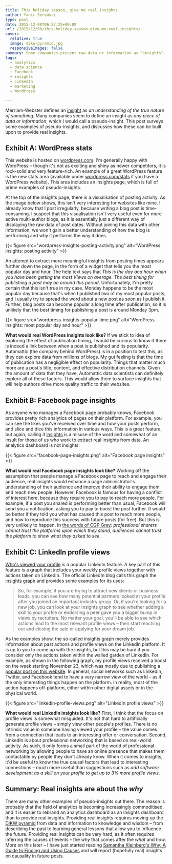 ```yaml
---
title: This holiday season, give me real insights
author: Yanir Seroussi
type: post
date: 2015-12-08T06:57:25+00:00
url: /2015/12/08/this-holiday-season-give-me-real-insights/
cover:
  relative: true
  image: dikw-pyramid.jpg
  responsiveImages: false
summary: Some companies present raw data or information as "insights". This post surveys some examples, and discusses how they can be turned into real insights.
tags:
  - analytics
  - data science
  - Facebook
  - insights
  - LinkedIn
  - marketing
  - WordPress

---
```

Merriam-Webster defines an <a href="http://www.merriam-webster.com/dictionary/insight" target="_blank" rel="noopener">insight</a> as _an understanding of the true nature of something_. Many companies seem to define an insight as _any piece of data or information_, which I would call a pseudo-insight. This post surveys some examples of pseudo-insights, and discusses how these can be built upon to provide real insights.

## Exhibit A: WordPress stats

This website is hosted on <a href="http://wordpress.com" target="_blank" rel="noopener">wordpress.com</a>. I'm generally happy with WordPress &ndash; though it's not as exciting and shiny as newer competitors, it is rock-solid and very feature-rich. An example of a great WordPress feature is the new stats area (available under <a href="https://wordpress.com/stats" target="_blank" rel="noopener">wordpress.com/stats</a> if you have a WordPress website). This area includes an insights page, which is full of prime examples of pseudo-insights.

At the top of the insights page, there is a visualisation of posting activity. As the image below shows, this isn't very interesting for websites like mine. I already know that I post irregularly, because writing a blog post is time-consuming. I suspect that this visualisation isn't very useful even for more active multi-author blogs, as it is essentially just a different way of displaying the raw data of post dates. Without joining this data with other information, we won't gain a better understanding of how the blog is performing and why it performs the way it does.

{{< figure src="wordpress-insights-posting-activity.png" alt="WordPress insights: posting activity" >}}

An attempt to extract more meaningful insights from posting times appears further down the page, in the form of a widget that tells you the most popular day and hour. The help text says that _This is the day and hour when you have been getting the most Views on average. The best timing for publishing a post may be around this period_. Unfortunately, I'm pretty certain that this isn't true in my case. Monday happens to be the most popular day because that's when I published two of my most popular posts, and I usually try to spread the word about a new post as soon as I publish it. Further, blog posts can become popular a long time after publication, so it is unlikely that the best timing for publishing a post is around Monday 3pm.

{{< figure src="wordpress-insights-popular-time.png" alt="WordPress insights: most popular day and hour" >}}

**What would real WordPress insights look like?** If we stick to idea of exploring the effect of publication timing, I would be curious to know if there is indeed a link between when a post is published and its popularity. Automattic (the company behind WordPress) is in a position to test this, as they can explore data from millions of blogs. My gut feeling is that the time of publication has a negligible effect on popularity. Things that matter much more are a post's title, content, and effective distribution channels. Given the amount of data that they have, Automattic data scientists can definitely explore all of these factors. This would allow them to surface insights that will help authors drive more quality traffic to their websites.

## Exhibit B: Facebook page insights

As anyone who manages a Facebook page probably knows, Facebook provides pretty rich analytics of pages on their platform. For example, you can see the likes you've received over time and how your posts perform, and slice and dice this information in various ways. This is a great feature, but again, calling it <a href="https://www.facebook.com/help/336893449723054/" target="_blank" rel="noopener">insights</a> is a misuse of the word and somewhat of an insult for those of us who work to extract real insights from data. An analytics dashboard is not insights.

{{< figure src="facebook-page-insights.png" alt="Facebook page insights" >}}

**What would real Facebook page insights look like?** Working off the assumption that people manage a Facebook page to reach and engage their audience, real insights would enhance a page administrator's understanding of their audience and improve their ability to engage them and reach new people. However, Facebook is famous for having a conflict of interest here, because they require you to pay to reach more people. For example, if a post you shared is performing better than usual, Facebook will send you a notification, asking you to pay to boost the post further. It would be better if they told you what has caused this post to reach more people, and how to reproduce this success with future posts (for free). But this is very unlikely to happen. In <a href="http://www.cgpgrey.com/blog/the-professional-sharer" target="_blank" rel="noopener">the words of CGP Grey</a>: _professional sharers cannot trust the platforms upon which they stand, audiences cannot trust the platform to show what they asked to see._

## Exhibit C: LinkedIn profile views

<a href="https://help.linkedin.com/app/answers/detail/a_id/42/~/who%E2%80%99s-viewed-your-profile---frequently-asked-questions" target="_blank" rel="noopener">Who's viewed your profile</a> is a popular LinkedIn feature. A key part of this feature is a graph that includes your weekly profile views together with actions taken on LinkedIn. The official LinkedIn blog calls this graph the <a href="http://blog.linkedin.com/2014/10/06/new-ways-to-engage-with-whos-viewed-your-linkedin-profile/" target="_blank" rel="noopener">insights graph</a> and provides some examples for its uses:

> So, for example, if you are trying to attract new clients or business leads, you can see how many potential partners looked at your profile after you joined an important industry group. Or, if you're looking for a new job, you can look at your insights graph to see whether adding a skill to your profile or endorsing a peer gave you a bigger bump in views by recruiters. No matter your goal, you'll be able to see which actions lead to the most relevant profile views &ndash; then start reaching out and closing the sale or applying for your dream job. 

As the examples show, the so-called insights graph merely provides information about past actions and profile views on the LinkedIn platform. It is up to you to come up with the insights, but this may be hard if you consider only the actions taken within the walled garden of LinkedIn. For example, as shown in the following graph, my profile views received a boost on the week starting November 23, which was mostly due to publishing a [popular post on this website][1]. In general, social networks such as LinkedIn, Twitter, and Facebook tend to have a very narrow view of the world &ndash; as if the only interesting things happen on the platform. In reality, most of the action happens off-platform, either within other digital assets or in the physical world. 

{{< figure src="linkedin-profile-views.png" alt="LinkedIn profile views" >}}

**What would real LinkedIn insights look like?** First, I think that the focus on profile views is somewhat misguided. It's not that hard to artificially generate profile views &ndash; simply view other people's profiles. There is no intrinsic value in someone having viewed your profile &ndash; the value comes from a connection that leads to an interesting offer or conversation. Second, LinkedIn is about professional networking that is based on real-world activity. As such, it only forms a small part of the world of professional networking by allowing people to have an online presence that makes them contactable by people they don't already know. When it comes to insights, it'd be useful to know the true causal factors that lead to interesting connections &ndash; much more useful than suggestions such as _add software development as a skill on your profile to get up to 3% more profile views_.

## Summary: Real insights are about the _why_

There are many other examples of pseudo-insights out there. The reason is probably that the field of analytics is becoming increasingly commoditised, and it is easier to rebrand an analytics dashboard as an insights dashboard than to provide real insights. Providing real insights requires moving up the <a href="https://en.wikipedia.org/wiki/DIKW_Pyramid" target="_blank" rel="noopener">DIKW pyramid</a> from data and information to knowledge and wisdom &ndash; from describing the past to learning general lessons that allow you to influence the future. Providing real insights can be very hard, as it often requires inferring the causes of events &ndash; the _why_ that comes after the _what_ and _how_. More on this later &ndash; I have just started reading <a href="http://www.skleinberg.org/why/" target="_blank" rel="noopener">Samantha Kleinberg's Why: A Guide to Finding and Using Causes</a> and will report (hopefully real) insights on causality in future posts.

 [1]: https://yanirseroussi.com/2015/11/23/the-hardest-parts-of-data-science/
